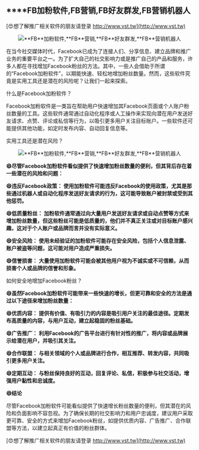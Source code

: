 ## ****FB**加粉软件,**FB**营销,**FB**好友群发,**FB**营销机器人**

[😍想了解推广相关软件的朋友请登录 http://www.vst.tw](http://www.vst.tw)

 <center><img src="https://vst.tw/MP4/tuiguang/png/8.png" alt="**FB**加粉软件,**FB**营销,**FB**好友群发,**FB**营销机器人"></center>

在当今社交媒体时代，Facebook已成为了连接人们、分享信息、建立品牌和推广业务的重要平台之一。为了扩大自己的社交影响力或是推广自己的产品和服务，许多人都在寻找增加Facebook粉丝的方法。其中，一些人会借助于所谓的“Facebook加粉软件”，以期能快速、轻松地增加粉丝数量。然而，这些软件究竟是实用工具还是潜在的风险呢？让我们一起来探索。

什么是Facebook加粉软件？

Facebook加粉软件是一类旨在帮助用户快速增加其Facebook页面或个人账户粉丝数量的工具。这些软件通常通过自动化程序或人工操作来实现向潜在用户发送好友请求、点赞、评论或私信等行为，以吸引更多用户关注目标账户。一些软件还可能提供其他功能，如定时发布内容、自动回复信息等。

实用工具还是潜在风险？

 <center><img src="https://vst.tw/MP4/tuiguang/png/5.png" alt="**FB**加粉软件,**FB**营销,**FB**好友群发,**FB**营销机器人"></center>

**😄尽管Facebook加粉软件看似提供了快速增加粉丝数量的便利，但其背后存在着一些潜在的风险和问题：**

**😄违反Facebook政策： 使用加粉软件可能违反Facebook的使用政策，尤其是那些通过机器人或自动化程序发送好友请求的行为，这可能导致账户被封禁或受到其他惩罚。**

**😄低质量粉丝： 加粉软件通常通过向大量用户发送好友请求或自动点赞等方式来增加粉丝数量，但这些粉丝可能是低质量的，他们并不真正关注或对目标账户感兴趣，这对于个人账户或品牌而言并没有实际意义。**

**😄安全风险： 使用未经验证的加粉软件可能存在安全风险，包括个人信息泄露、账户被盗等问题，这可能对用户造成严重损失。**

**😄信誉损害： 大量使用加粉软件可能会被其他用户视为不诚实或不可信赖，从而损害个人或品牌的信誉和形象。**

如何安全地增加Facebook粉丝？

**😄虽然Facebook加粉软件可能带来一些快速的增长，但更可靠和安全的方法是通过以下途径来增加粉丝数量：**

**😄优质内容： 提供有价值、有吸引力的内容是吸引用户关注的最佳途径。定期发布高质量的内容，与用户互动，建立起稳固的粉丝基础。**

**😄广告推广： 利用Facebook的广告平台进行有针对性的推广，将内容或品牌展示给潜在用户，并吸引其关注。**

**😄合作联盟： 与相关领域的个人或品牌进行合作，相互推荐、转发内容，共同吸引更多用户关注。**

**😄定期互动： 与粉丝保持良好的互动，回复评论、私信，积极参与社交活动，增强用户黏性和忠诚度。**

**😄结论**

尽管Facebook加粉软件可能看似提供了快速增长粉丝数量的便利，但其潜在的风险和负面影响不容忽视。为了确保长期的社交影响力和用户忠诚度，建议用户采取更可靠、安全的方式来增加Facebook粉丝，如提供优质内容、广告推广、合作联盟等方法，以建立起真正有价值的粉丝群体。

[😍想了解推广相关软件的朋友请登录 http://www.vst.tw](http://www.vst.tw)



